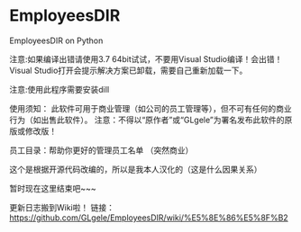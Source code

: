 ﻿# EmployeesDIR
EmployeesDIR on Python

注意:如果编译出错请使用3.7 64bit试试，不要用Visual Studio编译！会出错！
Visual Studio打开会提示解决方案已卸载，需要自己重新加载一下。

注意:使用此程序需要安装dill

使用须知：
此软件可用于商业管理（如公司的员工管理等），但不可有任何的商业行为（如出售此软件）。
注意：不得以“原作者”或“GLgele”为署名发布此软件的原版或修改版！


员工目录：帮助你更好的管理员工名单
（突然商业）

这个是根据开源代码改编的，所以是我本人汉化的（这是什么因果关系）

暂时现在这里结束吧~~~

更新日志搬到Wiki啦！
链接：https://github.com/GLgele/EmployeesDIR/wiki/%E5%8E%86%E5%8F%B2

